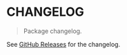 # CHANGELOG

> Package changelog.

See [GitHub Releases](https://github.com/stdlib-js/assert-is-nonenumerable-property-in/releases) for the changelog.